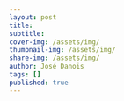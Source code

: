 ```yaml
---
layout: post
title: 
subtitle: 
cover-img: /assets/img/
thumbnail-img: /assets/img/ 
share-img: /assets/img/
author: José Danois
tags: []
published: true
---
```

<!--stackedit_data:
eyJoaXN0b3J5IjpbLTE2NzEwNzYyNjhdfQ==
-->